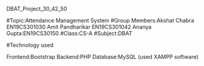 DBAT_Project_30_42_50

#Topic:Attendance Management System
#Group Members:Akshat Chabra EN19CS301030
              Amit Pandharikar EN19CS301042
              Ananya Gupta:EN19CS30150
#Class:CS-A
#Subject:DBAT

#Technology used

Frontend:Bootstrap
Backend:PHP
Database:MySQL (used XAMPP software)

